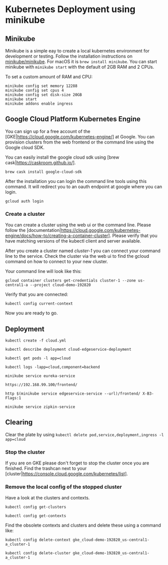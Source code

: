 # Kubernetes Deployment using minikube

## Minikube

Minikube is a simple eay to create a local kubernetes environment for development or testing.
Follow the installation instructions on [minikube/minikube](https://github.com/kubernetes/minikube). For macOS it is `brew install minikube`.
You can start minikube with `minikube start` with the default of 2GB RAM and 2 CPUs.

To set a custom amount of RAM and CPU:

```
minikube config set memory 12288
minikube config set cpus 4
minikube config set disk-size 20GB
minikube start
minikube addons enable ingress
```


## Google Cloud Platform Kubernetes Engine

You can sign up for a free account of the [GKE|https://cloud.google.com/kubernetes-engine/] at Google. You can provision clusters from the web frontend or the command line using the Google cloud SDK.

You can easily install the google cloud sdk using [brew cask|https://caskroom.github.io/].

`brew cask install google-cloud-sdk`

After the installation you can login the command line tools using this command. It will redirect you to an oauth endpoint at google where you can login.

`gcloud auth login`

### Create a cluster

You can create a cluster using the web ui or the command line. Please follow the [documentation|https://cloud.google.com/kubernetes-engine/docs/how-to/creating-a-container-cluster]. Please verify that you have matching versions of the kubectl client and server available.

After you create a cluster named _cluster-1_ you can connect your command line to the service. Check the cluster via the web ui to find the gcloud command on how to connect to your new cluster.

Your command line will look like this:

`gcloud container clusters get-credentials cluster-1 --zone us-central1-a --project cloud-demo-192820`

Verify that you are connected:

`kubectl config current-context`

Now you are ready to go.

## Deployment

```
kubectl create -f cloud.yml

kubectl describe deployment cloud-edgeservice-deployment

kubectl get pods -l app=cloud

kubectl logs -lapp=cloud,component=backend

minikube service eureka-service

https://192.168.99.100/frontend/

http $(minikube service edgeservice-service --url)/frontend/ X-B3-Flags:1

minikube service zipkin-service

```

## Clearing

Clear the plate by using `kubectl delete pod,service,deployment,ingress -l app=cloud`


### Stop the cluster

If you are on GKE please don't forget to stop the cluster once you are finished. Find the trashcan next to your [cluster|https://console.cloud.google.com/kubernetes/list].

### Remove the local config of the stopped cluster

Have a look at the clusters and contexts.

```
kubectl config get-clusters

kubectl config get-contexts
```

Find the obsolete contexts and clusters and delete these using a command like:

```
kubectl config delete-context gke_cloud-demo-192820_us-central1-a_cluster-1

kubectl config delete-cluster gke_cloud-demo-192820_us-central1-a_cluster-1
```

